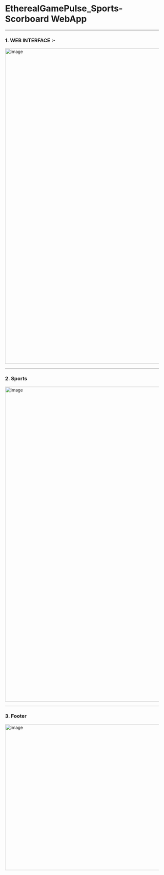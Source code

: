 # EtherealGamePulse_Sports-Scorboard WebApp


--- 
### 1. WEB INTERFACE :-


<img width="1876" height="1029" alt="image" src="https://github.com/user-attachments/assets/b9481e46-0dce-40cd-91cd-dc920f39eba4" />

---
### 2. Sports

<img width="1876" height="1027" alt="image" src="https://github.com/user-attachments/assets/52096ec4-874b-462e-ab3a-81ccde157220" />

---

### 3. Footer 
<img width="1875" height="476" alt="image" src="https://github.com/user-attachments/assets/340badd2-44e3-4d74-ad18-3b74d9d6a9f7" />


